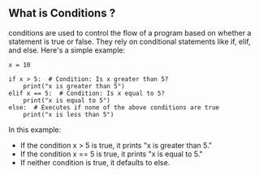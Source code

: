 ## What is Conditions ?
 conditions are used to control the flow of a program based on whether a statement is true or false.
They rely on conditional statements like if, elif, and else. Here's a simple example:


    x = 10

    if x > 5:  # Condition: Is x greater than 5?
        print("x is greater than 5")
    elif x == 5:  # Condition: Is x equal to 5?
        print("x is equal to 5")
    else:  # Executes if none of the above conditions are true
        print("x is less than 5")       


In this example:
- If the condition x > 5 is true, it prints "x is greater than 5."
- If the condition x == 5 is true, it prints "x is equal to 5."
- If neither condition is true, it defaults to else.


